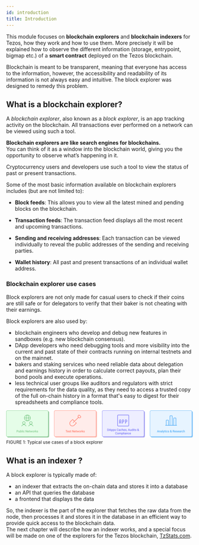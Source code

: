 ```yaml
---
id: introduction
title: Introduction
---
```


This module focuses on **blockchain explorers** and **blockchain indexers** for Tezos, 
how they work and how to use them. 
More precisely it will be explained how to observe the different information
(storage, entrypoint, bigmap etc.) of a **smart contract** deployed on the Tezos blockchain.

Blockchain is meant to be transparent, meaning that everyone has access to the information, 
however, the accessibility and readability of its information is not always easy and intuitive. 
The block explorer was designed to remedy this problem.

## What is a blockchain explorer?

A _blockchain explorer_, also known as a _block explorer_, is an app tracking activity on the blockchain. 
All transactions ever performed on a network can be viewed using such a tool.

**Blockchain explorers are like search engines for blockchains.**  
You can think of it as a window into the blockchain world,
giving you the opportunity to observe what’s happening in it.

Cryptocurrency users and developers use such a tool to view the status of past or present transactions. 

Some of the most basic information available on blockchain explorers includes (but are not limited to):

- **Block feeds**: This allows you to view all the latest mined and pending blocks on the blockchain.
  
- **Transaction feeds**: The transaction feed displays all the most recent and upcoming transactions.

- **Sending and receiving addresses**: Each transaction can be viewed individually to reveal the public addresses of the sending and receiving parties.
  
- **Wallet history**: All past and present transactions of an individual wallet address.

### Blockchain explorer use cases
Block explorers are not only made for casual users to check if their coins are still safe or for delegators to verify that their baker is not cheating with their earnings.

Block explorers are also used by:
- blockchain engineers who develop and debug new features in sandboxes (e.g. new blockchain consensus). 
- DApp developers who need debugging tools and more visibility into the current and past state of their contracts running on internal testnets and on the mainnet.
- bakers and staking services who need reliable data about delegation and 
earnings history in order to calculate correct payouts, plan their bond pools and execute operations.
- less technical user groups like auditors and regulators with strict requirements for the data quality, as they need to access a trusted copy of the full on-chain history 
in a format that's easy to digest for their spreadsheets and compliance tools.

![](../../static/img/explorer/use_cases.svg)
<small className="figure">FIGURE 1: Typical use cases of a block explorer</small>

## What is an indexer ?
A block explorer is typically made of:
- an indexer that extracts the on-chain data and stores it into a database
- an API that queries the database
- a frontend that displays the data

So, the indexer is the part of the explorer that fetches the raw data from the node, then processes it and stores it in the database in an efficient way to provide quick access to the blockchain data.  
The next chapter will describe how an indexer works, and a special focus will be made on one of the explorers for the Tezos blockchain, [TzStats.com](https://tzstats.com/).
